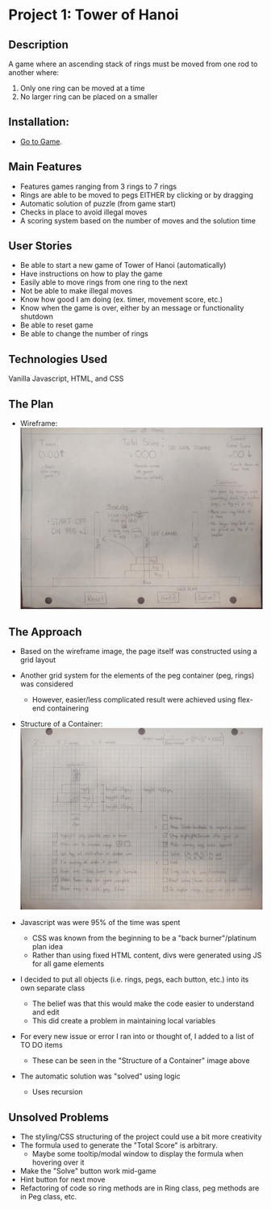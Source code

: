 # Project 1: Tower of Hanoi

## Description
A game where an ascending stack of rings must be moved from one rod to another where:

1. Only one ring can be moved at a time
2. No larger ring can be placed on a smaller

## Installation: 
- [Go to Game](https://xenodochial-poincare-598164.netlify.app/).


## Main Features
- Features games ranging from 3 rings to 7 rings
- Rings are able to be moved to pegs EITHER by clicking or by dragging 
- Automatic solution of puzzle (from game start)
- Checks in place to avoid illegal moves
- A scoring system based on the number of moves and the solution time

## User Stories
- Be able to start a new game of Tower of Hanoi (automatically)
- Have instructions on how to play the game
- Easily able to move rings from one ring to the next
- Not be able to make illegal moves
- Know how good I am doing (ex. timer, movement score, etc.)
- Know when the game is over, either by an message or functionality shutdown
- Be able to reset game
- Be able to change the number of rings

## Technologies Used
Vanilla Javascript, HTML, and CSS

## The Plan
- Wireframe:
![](images/wireframe.jpg)

## The Approach
- Based on the wireframe image, the page itself was constructed using a grid layout
- Another grid system for the elements of the peg container (peg, rings) was considered
    - However, easier/less complicated result were achieved using flex-end containering

- Structure of a Container:
![](images/userStories.jpg)

- Javascript was were 95% of the time was spent
    - CSS was known from the beginning to be a "back burner"/platinum plan idea
    - Rather than using fixed HTML content, divs were generated using JS for all game elements
- I decided to put all objects (i.e. rings, pegs, each button, etc.) into its own separate class
    - The belief was that this would make the code easier to understand and edit
    - This did create a problem in maintaining local variables
- For every new issue or error I ran into or thought of, I added to a list of TO DO items
    - These can be seen in the "Structure of a Container" image above
- The automatic solution was "solved" using logic 
    - Uses recursion


## Unsolved Problems
- The styling/CSS structuring of the project could use a bit more creativity
- The formula used to generate the "Total Score" is arbitrary.
    - Maybe some tooltip/modal window to display the formula when hovering over it
- Make the "Solve" button work mid-game
- Hint button for next move
- Refactoring of code so ring methods are in Ring class, peg methods are in Peg class, etc.


